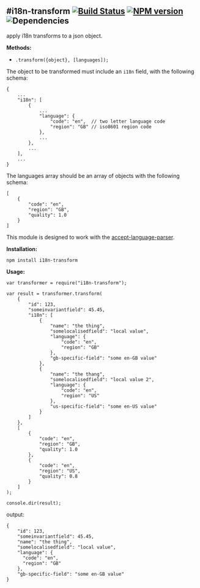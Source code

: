 #i18n-transform
[![Build Status](https://travis-ci.org/andyroyle/i18n-transform.png?branch=master)](https://travis-ci.org/andyroyle/i18n-transform) [![NPM version](https://badge.fury.io/js/i18n-transform.png)](http://badge.fury.io/js/i18n-transform) ![Dependencies](https://david-dm.org/andyroyle/i18n-transform.png)
---

apply i18n transforms to a json object.

__Methods:__

- `.transform({object}, [languages]);`

The object to be transformed must include an `i18n` field, with the following schema:

```
{
    ...
    "i18n": [
        {
            ...
            "language": {
                "code": "en",  // two letter language code
                "region": "GB" // iso8601 region code
            },
            ...
        },
        ...
    ],
    ...
}
```

The languages array should be an array of objects with the following schema:

```
[
    {
        "code": "en",
        "region": "GB",
        "quality": 1.0
    }
]
```

This module is designed to work with the [accept-language-parser](https://github.com/andyroyle/accept-language-parser).

__Installation:__

```
npm install i18n-transform
```

__Usage:__

```
var transformer = require("i18n-transform");

var result = transformer.transform(
    {
        "id": 123,
        "someinvariantfield": 45.45,
        "i18n": [
            {
                "name": "the thing",
                "somelocalisedfield": "local value",
                "language": {
                    "code": "en",
                    "region": "GB"
                },
                "gb-specific-field": "some en-GB value"
            },
            {
                "name": "the thang",
                "somelocalisedfield": "local value 2",
                "language": {
                    "code": "en",
                    "region": "US"
                },
                "us-specific-field": "some en-US value"
            }
        ]
    },
    [
        {
            "code": "en",
            "region": "GB",
            "quality": 1.0
        },
        {
            "code": "en",
            "region": "US",
            "quality": 0.8
        }
    ]
);

console.dir(result);
```

output:

```
{
    "id": 123,
    "someinvariantfield": 45.45,
    "name": "the thing",
    "somelocalisedfield": "local value",
    "language": {
      "code": "en",
      "region": "GB"
    },
    "gb-specific-field": "some en-GB value"
}
```
